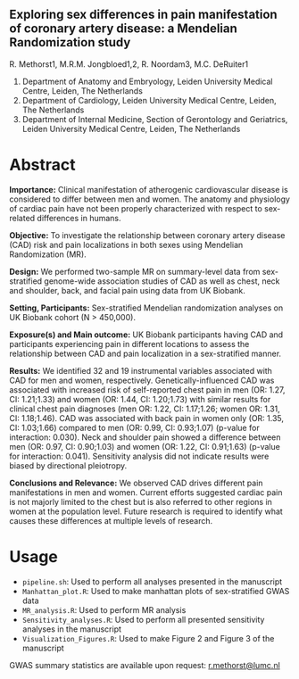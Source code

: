 ## Exploring sex differences in pain manifestation of coronary artery disease: a Mendelian Randomization study 
R. Methorst1, M.R.M. Jongbloed1,2, R. Noordam3, M.C. DeRuiter1

1. Department of Anatomy and Embryology, Leiden University Medical Centre, Leiden, The Netherlands
2. Department of Cardiology, Leiden University Medical Centre, Leiden, The Netherlands
3. Department of Internal Medicine, Section of Gerontology and Geriatrics, Leiden University Medical Centre, Leiden, The Netherlands



# Abstract

**Importance:** Clinical manifestation of atherogenic cardiovascular disease is considered to differ between men and women. The anatomy and physiology of cardiac pain have not been properly characterized with respect to sex-related differences in humans. 

**Objective:** To investigate the relationship between coronary artery disease (CAD) risk and pain localizations in both sexes using Mendelian Randomization (MR). 

**Design:** We performed two-sample MR on summary-level data from sex-stratified genome-wide association studies of CAD as well as chest, neck and shoulder, back, and facial pain using data from UK Biobank. 

**Setting, Participants:** Sex-stratified Mendelian randomization analyses on UK Biobank cohort (N > 450,000).

**Exposure(s) and Main outcome:** UK Biobank participants having CAD and participants experiencing pain in different locations to assess the relationship between CAD and pain localization in a sex-stratified manner.

**Results:** We identified 32 and 19 instrumental variables associated with CAD for men and women, respectively. Genetically-influenced CAD was associated with increased risk of self-reported chest pain in men (OR: 1.27, CI: 1.21;1.33) and women (OR: 1.44, CI: 1.20;1.73) with similar results for clinical chest pain diagnoses (men OR: 1.22, CI: 1.17;1.26; women OR: 1.31, CI: 1.18;1.46). CAD was associated with back pain in women only (OR: 1.35, CI: 1.03;1.66) compared to men (OR: 0.99, CI: 0.93;1.07) (p-value for interaction: 0.030). Neck and shoulder pain showed a difference between men (OR: 0.97, CI: 0.90;1.03) and women (OR: 1.22, CI: 0.91;1.63) (p-value for interaction: 0.041). Sensitivity analysis did not indicate results were biased by directional pleiotropy. 

**Conclusions and Relevance:** We observed CAD drives different pain manifestations in men and women. Current efforts suggested cardiac pain is not majorly limited to the chest but is also referred to other regions in women at the population level. Future research is required to identify what causes these differences at multiple levels of research. 

# Usage

* `pipeline.sh`: Used to perform all analyses presented in the manuscript
* `Manhattan_plot.R`: Used to make manhattan plots of sex-stratified GWAS data
* `MR_analysis.R`: Used to perform MR analysis
* `Sensitivity_analyses.R`: Used to perform all presented sensitivity analyses in the manuscript
* `Visualization_Figures.R`: Used to make Figure 2 and Figure 3 of the manuscript

GWAS summary statistics are available upon request: r.methorst@lumc.nl
